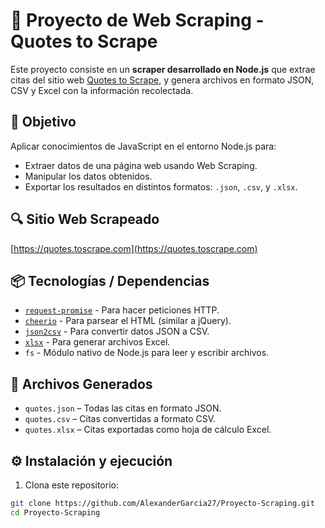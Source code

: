 # 📄 Proyecto de Web Scraping - Quotes to Scrape

Este proyecto consiste en un **scraper desarrollado en Node.js** que extrae citas del sitio web [Quotes to Scrape](https://quotes.toscrape.com), y genera archivos en formato JSON, CSV y Excel con la información recolectada.

## 🎯 Objetivo

Aplicar conocimientos de JavaScript en el entorno Node.js para:
- Extraer datos de una página web usando Web Scraping.
- Manipular los datos obtenidos.
- Exportar los resultados en distintos formatos: `.json`, `.csv`, y `.xlsx`.

## 🔍 Sitio Web Scrapeado

[https://quotes.toscrape.com](https://quotes.toscrape.com)

## 📦 Tecnologías / Dependencias

- [`request-promise`](https://www.npmjs.com/package/request-promise) - Para hacer peticiones HTTP.
- [`cheerio`](https://www.npmjs.com/package/cheerio) - Para parsear el HTML (similar a jQuery).
- [`json2csv`](https://www.npmjs.com/package/json2csv) - Para convertir datos JSON a CSV.
- [`xlsx`](https://www.npmjs.com/package/xlsx) - Para generar archivos Excel.
- `fs` - Módulo nativo de Node.js para leer y escribir archivos.

## 📂 Archivos Generados

- `quotes.json` – Todas las citas en formato JSON.
- `quotes.csv` – Citas convertidas a formato CSV.
- `quotes.xlsx` – Citas exportadas como hoja de cálculo Excel.

## ⚙️ Instalación y ejecución

1. Clona este repositorio:

```bash
git clone https://github.com/AlexanderGarcia27/Proyecto-Scraping.git
cd Proyecto-Scraping
